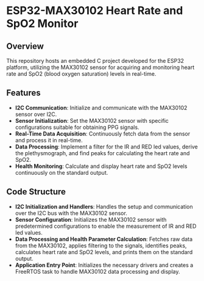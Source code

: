 # ESP32-MAX30102 Heart Rate and SpO2 Monitor

## Overview

This repository hosts an embedded C project developed for the ESP32 platform, utilizing the MAX30102 sensor for acquiring and monitoring heart rate and SpO2 (blood oxygen saturation) levels in real-time.

## Features

- **I2C Communication**: Initialize and communicate with the MAX30102 sensor over I2C.
- **Sensor Initialization**: Set the MAX30102 sensor with specific configurations suitable for obtaining PPG signals.
- **Real-Time Data Acquisition**: Continuously fetch data from the sensor and process it in real-time.
- **Data Processing**: Implement a filter for the IR and RED led values, derive the plethysmograph, and find peaks for calculating the heart rate and SpO2.
- **Health Monitoring**: Calculate and display heart rate and SpO2 levels continuously on the standard output.

## Code Structure

- **I2C Initialization and Handlers**: Handles the setup and communication over the I2C bus with the MAX30102 sensor.
- **Sensor Configuration**: Initializes the MAX30102 sensor with predetermined configurations to enable the measurement of IR and RED led values.
- **Data Processing and Health Parameter Calculation**: Fetches raw data from the MAX30102, applies filtering to the signals, identifies peaks, calculates heart rate and SpO2 levels, and prints them on the standard output.
- **Application Entry Point**: Initializes the necessary drivers and creates a FreeRTOS task to handle MAX30102 data processing and display.
